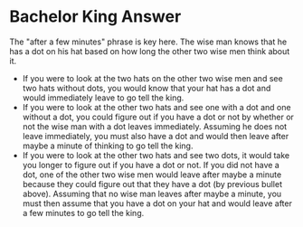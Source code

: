 # Bachelor King Answer

The "after a few minutes" phrase is key here. The wise man knows that he has a 
dot on his hat based on how long the other two wise men think about it.

* If you were to look at the two hats on the other two wise men and see two 
hats without dots, you would know that your hat has a dot and would immediately 
leave to go tell the king.
* If you were to look at the other two hats and see one with a dot and one 
without a dot, you could figure out if you have a dot or not by whether or not 
the wise man with a dot leaves immediately. Assuming he does not leave 
immediately, you must also have a dot and would then leave after maybe a minute 
of thinking to go tell the king.
* If you were to look at the other two hats and see two dots, it would take you 
longer to figure out if you have a dot or not. If you did not have a dot, one 
of the other two wise men would leave after maybe a minute because they could 
figure out that they have a dot (by previous bullet above). Assuming that no 
wise man leaves after maybe a minute, you must then assume that you have a dot 
on your hat and would leave after a few minutes to go tell the king.
